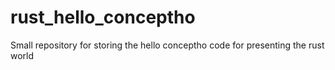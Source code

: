 # rust_hello_conceptho
Small repository for storing the hello conceptho code for presenting the rust world
